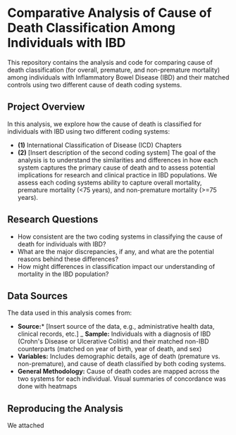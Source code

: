 # Comparative Analysis of Cause of Death Classification Among Individuals with IBD

This repository contains the analysis and code for comparing cause of death classification (for overall, premature, and non-premature mortality) among individuals with Inflammatory Bowel Disease (IBD) and their matched controls using two different cause of death coding systems.

## Project Overview
In this analysis, we explore how the cause of death is classified for individuals with IBD using two different coding systems:
- **(1)** International Classification of Disease (ICD) Chapters
- **(2)** [Insert description of the second coding system]
The goal of the analysis is to understand the similarities and differences in how each system captures the primary cause of death and to assess potential implications for research and clinical practice in IBD populations. We assess each coding systems ability to capture overall mortality, premature mortality (<75 years), and non-premature mortality (>=75 years).

## Research Questions
- How consistent are the two coding systems in classifying the cause of death for individuals with IBD?
- What are the major discrepancies, if any, and what are the potential reasons behind these differences?
- How might differences in classification impact our understanding of mortality in the IBD population?

## Data Sources
The data used in this analysis comes from:
- **Source:*** [Insert source of the data, e.g., administrative health data, clinical records, etc.]
_ **Sample:** Individuals with a diagnosis of IBD (Crohn's Disease or Ulcerative Colitis) and their matched non-IBD counterparts (matched on year of birth, year of death, and sex)
- **Variables:** Includes demographic details, age of death (premature vs. non-premature), and cause of death classified by both coding systems.
- **General Methodology:** Cause of death codes are mapped across the two systems for each individual. Visual summaries of concordance was done with heatmaps

## Reproducing the Analysis
We attached 
